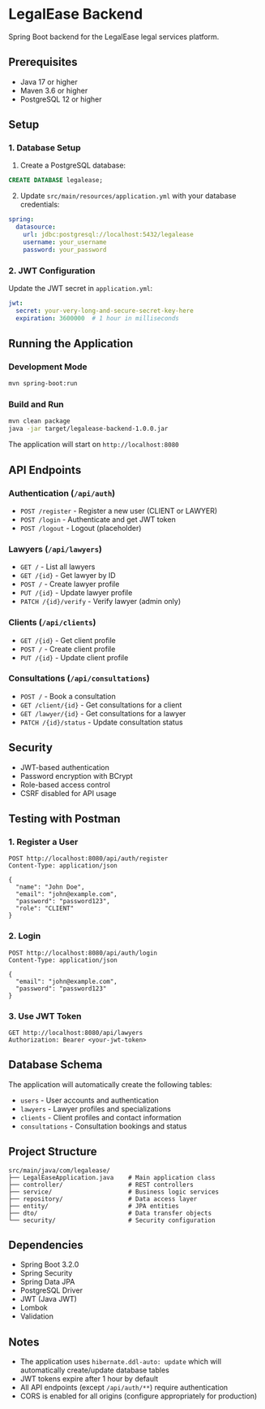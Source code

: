 # LegalEase Backend

Spring Boot backend for the LegalEase legal services platform.

## Prerequisites

- Java 17 or higher
- Maven 3.6 or higher
- PostgreSQL 12 or higher

## Setup

### 1. Database Setup

1. Create a PostgreSQL database:
```sql
CREATE DATABASE legalease;
```

2. Update `src/main/resources/application.yml` with your database credentials:
```yaml
spring:
  datasource:
    url: jdbc:postgresql://localhost:5432/legalease
    username: your_username
    password: your_password
```

### 2. JWT Configuration

Update the JWT secret in `application.yml`:
```yaml
jwt:
  secret: your-very-long-and-secure-secret-key-here
  expiration: 3600000  # 1 hour in milliseconds
```

## Running the Application

### Development Mode
```bash
mvn spring-boot:run
```

### Build and Run
```bash
mvn clean package
java -jar target/legalease-backend-1.0.0.jar
```

The application will start on `http://localhost:8080`

## API Endpoints

### Authentication (`/api/auth`)
- `POST /register` - Register a new user (CLIENT or LAWYER)
- `POST /login` - Authenticate and get JWT token
- `POST /logout` - Logout (placeholder)

### Lawyers (`/api/lawyers`)
- `GET /` - List all lawyers
- `GET /{id}` - Get lawyer by ID
- `POST /` - Create lawyer profile
- `PUT /{id}` - Update lawyer profile
- `PATCH /{id}/verify` - Verify lawyer (admin only)

### Clients (`/api/clients`)
- `GET /{id}` - Get client profile
- `POST /` - Create client profile
- `PUT /{id}` - Update client profile

### Consultations (`/api/consultations`)
- `POST /` - Book a consultation
- `GET /client/{id}` - Get consultations for a client
- `GET /lawyer/{id}` - Get consultations for a lawyer
- `PATCH /{id}/status` - Update consultation status

## Security

- JWT-based authentication
- Password encryption with BCrypt
- Role-based access control
- CSRF disabled for API usage

## Testing with Postman

### 1. Register a User
```http
POST http://localhost:8080/api/auth/register
Content-Type: application/json

{
  "name": "John Doe",
  "email": "john@example.com",
  "password": "password123",
  "role": "CLIENT"
}
```

### 2. Login
```http
POST http://localhost:8080/api/auth/login
Content-Type: application/json

{
  "email": "john@example.com",
  "password": "password123"
}
```

### 3. Use JWT Token
```http
GET http://localhost:8080/api/lawyers
Authorization: Bearer <your-jwt-token>
```

## Database Schema

The application will automatically create the following tables:
- `users` - User accounts and authentication
- `lawyers` - Lawyer profiles and specializations
- `clients` - Client profiles and contact information
- `consultations` - Consultation bookings and status

## Project Structure

```
src/main/java/com/legalease/
├── LegalEaseApplication.java    # Main application class
├── controller/                  # REST controllers
├── service/                     # Business logic services
├── repository/                  # Data access layer
├── entity/                      # JPA entities
├── dto/                         # Data transfer objects
└── security/                    # Security configuration
```

## Dependencies

- Spring Boot 3.2.0
- Spring Security
- Spring Data JPA
- PostgreSQL Driver
- JWT (Java JWT)
- Lombok
- Validation

## Notes

- The application uses `hibernate.ddl-auto: update` which will automatically create/update database tables
- JWT tokens expire after 1 hour by default
- All API endpoints (except `/api/auth/**`) require authentication
- CORS is enabled for all origins (configure appropriately for production)







